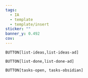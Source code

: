```yaml
---
tags:
  - IA
  - template
  - template/insert
sticker: ""
banner_y: 0.492
cov:
---
```


`BUTTON[list-ideas,list-ideas-ad]`

`BUTTON[list-done,list-done-ad]`

`BUTTON[tasks-open, tasks-obsidian]`
